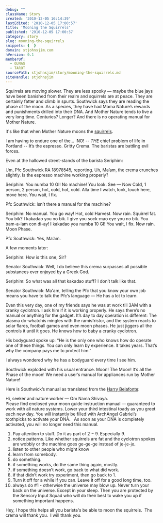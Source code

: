 ```yaml
---
debug: ""
className: Story
created: '2010-12-05 16:14:39'
lastEdited: '2010-12-05 17:00:57'
title: 'Mooning the Squirrels'
published: '2010-12-05 17:00:57'
category: story
slug: mooning-the-squirrels
snippets: {  }
domain: stjohnsjim.com
hVersion: 0.1
memberOf:
  - GUNAS
  - TAROT
sourcePath: stjohnsjim/story/mooning-the-squirrels.md
siteHandle: stjohnsjim
---
```

Squirrels are moving slower. They are less spooky &mdash; maybe the blue jays have been banished from their realm and squirrels are at peace. They are certainly fatter and climb in spurts. Southwick says they are reading the phase of the moon. As a species, they have had Mama Nature&rsquo;s rewards and punishments drilled into their DNA. And Mother Nature tends to live a very long time. Centuries? Longer? And there is no operating manual for Mother Nature.

It's like that when Mother Nature moons the [squirrels][0].

I am having to endure one of the... &nbsp;NO! -- _THE_ chief problem of life in Portland -- It&rsquo;s the espresso. Gritty Crema. The baristas are battling evil forces.

Even at the hallowed street-stands of the barista Seriphim:

Um, Pfc Southwick RA 18978545, reporting. Uh, Ma&rsquo;am, the crema crunches slightly. Is the espresso machine working properly?

  
Seriphim: You numba 10 GI! No machine! You look. See &mdash; Now Cold, 1 person, 2 person, hot, cold, hot, cold. Alla time I watch, look, touch here, move here. You wait, I fix.

  
Pfc Southwick: Isn&rsquo;t there a manual for the machine?

  
Seriphim: No manual. You go way! Hot, cold Harvest. Now rain. Squirrel fat. You bik? I kakadao you no bik. I give you sock-mao eye you no bik. You bam-a-lam con di-ay! I kakadao you numba 10 GI! You wait, I fix. Now rain. Moon Phase.

  
Pfc Southwick: Yes, Ma&rsquo;am.

A few moments later:

  
Seriphim: How is this one, Sir?

  
Senator Southwick: Well, I do believe this crema surpasses all possible substances ever enjoyed by a Greek God.

  
Seriphim: So what was all that kakadao stuff? I don&rsquo;t talk like that.

Senator Southwick: Ma'am, telling the Pfc&nbsp;that you know your own job means you have to talk the Pfc&rsquo;s language &mdash; He has a lot to learn.

Even this very day, one of my friends says he was at work till 3AM with a cranky cyclotron. I ask him if it is working properly. He says there&rsquo;s no manual or anything for the gadget. It&rsquo;s day to day operation is different: The plasma do-whatchis mingles with the ramisfristor, and the system reacts to solar flares, football games and even moon phases. He just jiggers all the controls it until it goes. He knows how to baby a cranky cyclotron.

His bodyguard spoke up: &ldquo;He is the only one who knows how do operate one of these things. You can only learn by experience. It takes years. That&rsquo;s why the company pays me to protect him.&rdquo;

I always wondered why he has a bodyguard every time I see him.

Southwick exploded with his usual entrance. Moon! The Moon! It&rsquo;s all the Phase of the moon! We need a user&rsquo;s manual for appliances run by Mother Nature!

Here is Southwick&rsquo;s manual as translated from the [Harry Belafonte][1]:

  
Hi, seeker and nature worker &mdash; Om Nama Shivaya.  
Please find enclosed your moon guide instruction manual &mdash; guaranteed to work with all nature systems. Lower your third intestinal toady as you greet each new day. You will instantly be filled with ArchAngel Gabriel&rsquo;s toothpicks to activate your DNA. &nbsp; As soon as your DNA is completely activated, you will no longer need this manual.

1) Pay attention to stuff. Do it as part of 2 &minus; 9. Especially 9.  
2) notice patterns. Like whether squirrels are fat and the cyclotron spokes are wobbly or the machine goes ge-ge-ge instead of je-je-je.  
3) listen to other people who might know  
4) learn from somebody.  
5) do something.  
6) if something works, do the same thing again, mostly.  
7) if something doesn&rsquo;t work, go back to what did work.  
8) if that didn&rsquo;t work try experiment, then go back to 1.  
9) Turn it off for a while if you can. Leave it off for a good long time, too.  
10) always do #1 - otherwise the universe may blow up. Never turn your back on the universe. Except in your sleep. Then you are protected by the Sensory Input Squad who will do their best to wake you up if something important happens.

Hey, I hope this helps all you barista's be able to moon the squirrels. &nbsp;The crema will thank you. &nbsp;I will thank you.

[0]: http://www.youtube.com/watch?v=0so5er4X3dc
[1]: http://lyricsplayground.com/alpha/songs/m/manpiaba.shtml